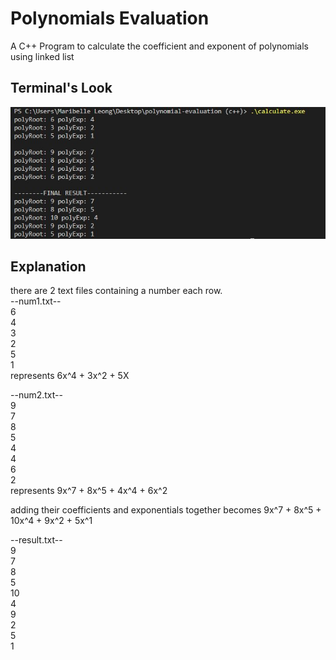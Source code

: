 # Polynomials Evaluation

A C++ Program to calculate the coefficient and exponent of polynomials using linked list

## Terminal's Look

![terminal's look](capture.JPG)

## Explanation

there are 2 text files containing a number each row. <br/>
--num1.txt-- <br/>
6 <br/>
4 <br/>
3 <br/>
2 <br/>
5 <br/>
1 <br/>
represents
6x^4 + 3x^2 + 5X

--num2.txt-- <br/>
9 <br/>
7 <br/>
8 <br/>
5 <br/>
4 <br/>
4 <br/>
6 <br/>
2 <br/>
represents
9x^7 + 8x^5 + 4x^4 + 6x^2

adding their coefficients and exponentials together becomes
9x^7 + 8x^5 + 10x^4 + 9x^2 + 5x^1

--result.txt-- <br/>
9 <br/>
7 <br/>
8 <br/>
5 <br/>
10 <br/>
4 <br/>
9 <br/>
2 <br/>
5 <br/>
1 <br/>

